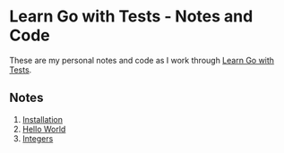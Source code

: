 # Learn Go with Tests &dash; Notes and Code

These are my personal notes and code as I work through [Learn Go with Tests](https://quii.gitbook.io/learn-go-with-tests/).

## Notes

1. [Installation](1-Installation.md)
2. [Hello World](2-Hello-World.md)
3. [Integers](3-Integers.md)